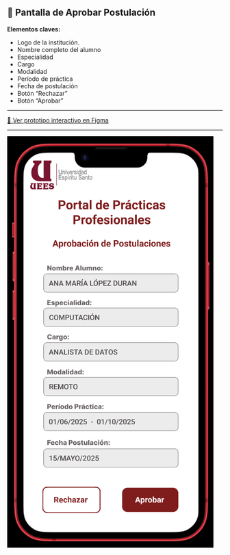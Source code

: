 
## 📄 Pantalla de Aprobar Postulación

**Elementos claves:**

- Logo de la institución.  
- Nombre completo del alumno
- Especialidad 
- Cargo 
- Modalidad 
- Período de práctica
- Fecha de postulación
- Botón “Rechazar”
- Botón “Aprobar”

---

[🔗 Ver prototipo interactivo en Figma](https://www.figma.com/proto/j0V39vu9UWRNKr74xZncYf/Portal-de-Pr%C3%A1cticas---Estudiante?node-id=269-197&p=f&t=PVVBG24DJhpVA5Ky-1&scaling=scale-down&content-scaling=fixed&page-id=269%3A196)

---

![Pantalla de Aprobar Postulación](./Pantalla_Aprobar_Postulaciones.png)


